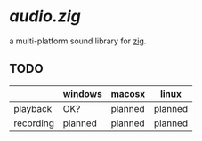 # *audio.zig*

a multi-platform sound library for [zig](https://ziglang.org/).

## TODO
|           | windows | macosx  | linux   |
|-----------|---------|---------|---------|
| playback  | OK?     | planned | planned |
| recording | planned | planned | planned |
